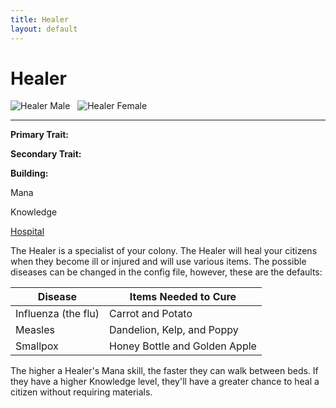 ```yaml
---
title: Healer
layout: default
---
```

# Healer

<div class="infobox box text-center">
<img src="../../assets/images/workers/healer_m.png" alt="Healer Male" />&nbsp;&nbsp;&nbsp;<img src="../../assets/images/workers/healer_f.png" alt="Healer Female" />
<hr />
  <div class="row section-text text-left">
    <div class="col">
      <p><strong>Primary Trait:</strong></p>
      <p><strong>Secondary Trait:</strong></p>
      <p><strong>Building:</strong></p>
    </div>
    <div class="col">
      <p class="traitp">Mana</p>
      <p class="traits">Knowledge</p>
      <p><a href="../buildings/hospital">Hospital</a></p>
    </div>
  </div>
</div>

The Healer is a specialist of your colony. The Healer will heal your citizens when they become ill or injured and will use various items. The possible diseases can be changed in the config file, however, these are the defaults:

| Disease | Items Needed to Cure |
| ------- | -------------------- |
| Influenza (the flu) | Carrot and Potato |
| Measles | Dandelion, Kelp, and Poppy |
| Smallpox | Honey Bottle and Golden Apple |

The higher a Healer's Mana skill, the faster they can walk between beds. If they have a higher Knowledge level, they'll have a greater chance to heal a citizen without requiring materials.
